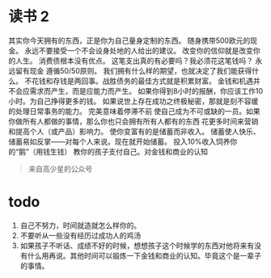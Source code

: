 # 读书 2
其实你今天拥有的东西，正是你为自己量身定制的东西。
随身携带500欧元的现金。
永远不要接受一个不会设身处地的人给出的建议。
改变你的信仰就是改变你的人生。
消费债根本没有优点。
这笔支出真的有必要吗？我必须花这笔钱吗？
永远留有现金
遵循50/50原则。
我们拥有什么样的期望，也就决定了我们能获得什么。
不花钱和存钱是两回事。战胜债务的最佳方式就是积累财富。
金钱和机遇并不会应需求而产生，而是应能力而产生。
如果你得到8小时的报酬，你应该工作10小时。为自己挣得更多的钱。
如果说世上存在成功之终极秘密，那就是刻不容缓的处理日常事务的能力。
完美意味着停滞不前
使自己成为不可或缺的一员。如果你做所有人都做的事情，那么你也只会拥有所有人都有的东西
花更多时间来营销和提高个人（或产品）影响力。
使你变富有的是储蓄而非收入。
储蓄使人快乐、储蓄易如反掌——对每个人来说。现在就开始储蓄。
投入10%收入饲养你的“鹅”（用钱生钱）
教你的孩子支付自己。对金钱和商业的认知
>来自高少星的公众号

# todo
1. 自己不努力，时间就造就怎么样你的。
2. 不要听从一些没有经历过成功人的鸡汤
3. 如果孩子不听话、成绩不好的时候，想想孩子这个时候学的东西对他将来有没有什么用再说。其他时间可以锻炼一下金钱和商业的认知。毕竟这个是一辈子的事情。